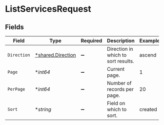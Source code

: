 # ListServicesRequest


## Fields

| Field                                                 | Type                                                  | Required                                              | Description                                           | Example                                               |
| ----------------------------------------------------- | ----------------------------------------------------- | ----------------------------------------------------- | ----------------------------------------------------- | ----------------------------------------------------- |
| `Direction`                                           | [*shared.Direction](../../models/shared/direction.md) | :heavy_minus_sign:                                    | Direction in which to sort results.                   | ascend                                                |
| `Page`                                                | **int64*                                              | :heavy_minus_sign:                                    | Current page.                                         | 1                                                     |
| `PerPage`                                             | **int64*                                              | :heavy_minus_sign:                                    | Number of records per page.                           | 20                                                    |
| `Sort`                                                | **string*                                             | :heavy_minus_sign:                                    | Field on which to sort.                               | created                                               |